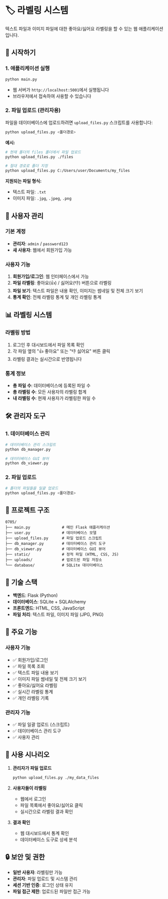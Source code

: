# 🏷️ 라벨링 시스템

텍스트 파일과 이미지 파일에 대한 좋아요/싫어요 라벨링을 할 수 있는 웹 애플리케이션입니다.

## 🚀 시작하기

### 1. 애플리케이션 실행
```bash
python main.py
```
- 웹 서버가 `http://localhost:5001`에서 실행됩니다
- 브라우저에서 접속하여 사용할 수 있습니다

### 2. 파일 업로드 (관리자용)

파일을 데이터베이스에 업로드하려면 `upload_files.py` 스크립트를 사용합니다:

```bash
python upload_files.py <폴더경로>
```

**예시:**
```bash
# 현재 폴더의 files 폴더에서 파일 업로드
python upload_files.py ./files

# 절대 경로로 폴더 지정
python upload_files.py C:/Users/user/Documents/my_files
```

**지원되는 파일 형식:**
- 텍스트 파일: `.txt`
- 이미지 파일: `.jpg`, `.jpeg`, `.png`

## 👥 사용자 관리

### 기본 계정
- **관리자**: `admin` / `password123`
- **새 사용자**: 웹에서 회원가입 가능

### 사용자 기능
1. **회원가입/로그인**: 웹 인터페이스에서 가능
2. **파일 라벨링**: 좋아요(👍) / 싫어요(👎) 버튼으로 라벨링
3. **파일 보기**: 텍스트 파일은 내용 확인, 이미지는 썸네일 및 전체 크기 보기
4. **통계 확인**: 전체 라벨링 통계 및 개인 라벨링 통계

## 📊 라벨링 시스템

### 라벨링 방법
1. 로그인 후 대시보드에서 파일 목록 확인
2. 각 파일 옆의 "👍 좋아요" 또는 "👎 싫어요" 버튼 클릭
3. 라벨링 결과는 실시간으로 반영됩니다

### 통계 정보
- **총 파일 수**: 데이터베이스에 등록된 파일 수
- **총 라벨링 수**: 모든 사용자의 라벨링 합계
- **내 라벨링 수**: 현재 사용자가 라벨링한 파일 수

## 🛠️ 관리자 도구

### 1. 데이터베이스 관리
```bash
# 데이터베이스 관리 스크립트
python db_manager.py

# 데이터베이스 GUI 뷰어
python db_viewer.py
```

### 2. 파일 업로드
```bash
# 폴더의 파일들을 일괄 업로드
python upload_files.py <폴더경로>
```

## 📁 프로젝트 구조

```
0705/
├── main.py              # 메인 Flask 애플리케이션
├── user.py              # 데이터베이스 모델
├── upload_files.py      # 파일 업로드 스크립트
├── db_manager.py        # 데이터베이스 관리 도구
├── db_viewer.py         # 데이터베이스 GUI 뷰어
├── static/              # 정적 파일 (HTML, CSS, JS)
├── uploads/             # 업로드된 파일 저장소
└── database/            # SQLite 데이터베이스
```

## 🔧 기술 스택

- **백엔드**: Flask (Python)
- **데이터베이스**: SQLite + SQLAlchemy
- **프론트엔드**: HTML, CSS, JavaScript
- **파일 처리**: 텍스트 파일, 이미지 파일 (JPG, PNG)

## 📝 주요 기능

### 사용자 기능
- ✅ 회원가입/로그인
- ✅ 파일 목록 조회
- ✅ 텍스트 파일 내용 보기
- ✅ 이미지 파일 썸네일 및 전체 크기 보기
- ✅ 좋아요/싫어요 라벨링
- ✅ 실시간 라벨링 통계
- ✅ 개인 라벨링 기록

### 관리자 기능
- ✅ 파일 일괄 업로드 (스크립트)
- ✅ 데이터베이스 관리 도구
- ✅ 사용자 관리

## 🎯 사용 시나리오

1. **관리자가 파일 업로드**
   ```bash
   python upload_files.py ./my_data_files
   ```

2. **사용자들이 라벨링**
   - 웹에서 로그인
   - 파일 목록에서 좋아요/싫어요 클릭
   - 실시간으로 라벨링 결과 확인

3. **결과 확인**
   - 웹 대시보드에서 통계 확인
   - 데이터베이스 도구로 상세 분석

## 🔒 보안 및 권한

- **일반 사용자**: 라벨링만 가능
- **관리자**: 파일 업로드 및 시스템 관리
- **세션 기반 인증**: 로그인 상태 유지
- **파일 접근 제한**: 업로드된 파일만 접근 가능 